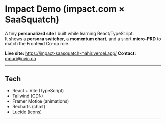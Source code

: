 # Impact Demo (impact.com × SaaSquatch)

A tiny **personalized site** I built while learning React/TypeScript.  
It shows a **persona switcher**, a **momentum chart**, and a short **micro-PRD** to match the Frontend Co-op role.

**Live site:** https://impact-saasquatch-mahir.vercel.app/
**Contact:** mpuri@uvic.ca

---

## Tech
- React + Vite (TypeScript)
- Tailwind (CDN)
- Framer Motion (animations)
- Recharts (chart)
- Lucide (icons)

---
